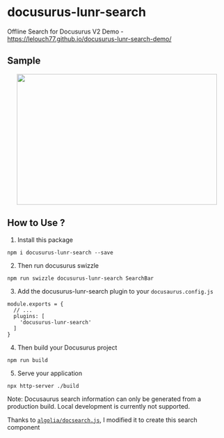 # docusurus-lunr-search
Offline Search for Docusurus V2 
Demo - https://lelouch77.github.io/docusurus-lunr-search-demo/
## Sample
<p align="center">
  <img width="460" height="300" src="https://raw.githubusercontent.com/lelouch77/docusurus-lunr-search/master/assets/search-offline.png">
</p>

## How to Use ?
1. Install this package
```
npm i docusurus-lunr-search --save
```
2. Then run docusurus swizzle
```
npm run swizzle docusurus-lunr-search SearchBar
```
3. Add the docusurus-lunr-search plugin to your `docusaurus.config.js`
```
module.exports = {
  // ...
  plugins: [
    'docusurus-lunr-search'
  ]
}
```
4. Then build your Docusurus project
```
npm run build
```
5. Serve your application
```
npx http-server ./build
```

Note: Docusaurus search information can only be generated from a production build. Local development is currently not supported.

Thanks to [`algolia/docsearch.js`](https://github.com/algolia/docsearch), I modified it to create this search component 
